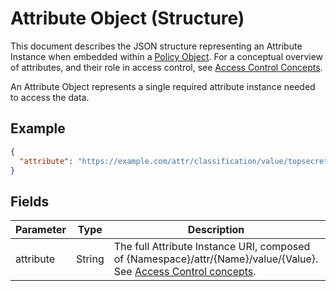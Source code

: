 # Attribute Object (Structure)

This document describes the JSON structure representing an Attribute Instance when embedded within a [Policy Object](./policy.md). For a conceptual overview of attributes, and their role in access control, see [Access Control Concepts](../../concepts/access_control.md).

An Attribute Object represents a single required attribute instance needed to access the data.

## Example

```json
{
  "attribute": "https://example.com/attr/classification/value/topsecret"
}
```
## Fields

| Parameter | Type   | Description                                                                                                                                                                | Required? |
| --------- | ------ | -------------------------------------------------------------------------------------------------------------------------------------------------------------------------- | --------- |
| attribute | String | The full Attribute Instance URI, composed of {Namespace}/attr/{Name}/value/{Value}. See [Access Control concepts](../../concepts/access_control.md). |           |
